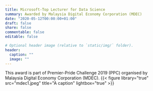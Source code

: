 ```yaml
---
title: Microsoft-Top Lecturer for Data Science
summary: Awarded by Malaysia Digital Economy Corporation (MDEC)
date: "2020-05-12T00:00:00+01:00"
draft: false
share: false
commentable: false
editable: false

# Optional header image (relative to `static/img/` folder).
header:
  caption: ""
  image: ""
---
```


This award is part of Premier-Pride Challenge 2019 (PPC) organised by Malaysia Digital Economy
Corporation (MDEC).
{{< figure library="true" src="mdec1.jpeg" title="A caption" lightbox="true" >}}
